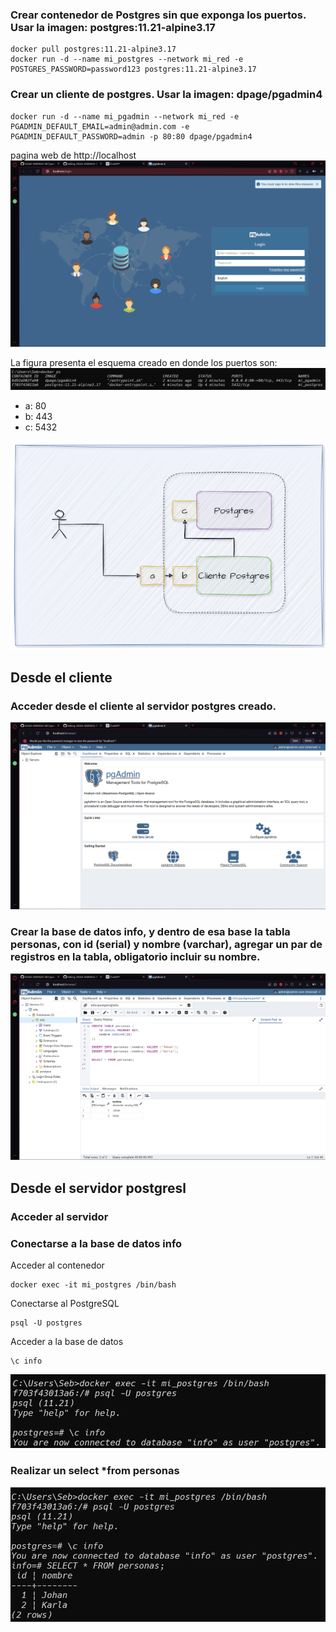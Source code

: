 ### Crear contenedor de Postgres sin que exponga los puertos. Usar la imagen: postgres:11.21-alpine3.17

```
docker pull postgres:11.21-alpine3.17
docker run -d --name mi_postgres --network mi_red -e POSTGRES_PASSWORD=password123 postgres:11.21-alpine3.17
```

### Crear un cliente de postgres. Usar la imagen: dpage/pgadmin4
```
docker run -d --name mi_pgadmin --network mi_red -e PGADMIN_DEFAULT_EMAIL=admin@admin.com -e PGADMIN_DEFAULT_PASSWORD=admin -p 80:80 dpage/pgadmin4
```

pagina web de http://localhost
![Imagen](imagenes/localhost.png)

La figura presenta el esquema creado en donde los puertos son:
![Imagen](imagenes/Puertos.png)
- a: 80
- b: 443
- c: 5432

![Imagen](imagenes/esquema-ejercicio3.PNG)

## Desde el cliente
### Acceder desde el cliente al servidor postgres creado.

![Imagen](imagenes/login.png)

### Crear la base de datos info, y dentro de esa base la tabla personas, con id (serial) y nombre (varchar), agregar un par de registros en la tabla, obligatorio incluir su nombre.

![Imagen](imagenes/database.png)

## Desde el servidor postgresl
### Acceder al servidor
### Conectarse a la base de datos info

Acceder al contenedor
```
docker exec -it mi_postgres /bin/bash
```

Conectarse al PostgreSQL
```
psql -U postgres
```

Acceder a la base de datos
```
\c info
```

![Imagen](imagenes/conexion.png)

### Realizar un select *from personas

![Imagen](imagenes/select.png)
